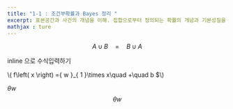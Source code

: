 ```yaml
---
title: "1-1 : 조건부확률과 Bayes 정리 " 
excerpt: 표본공간과 사건의 개념을 이해. 집합으로부터 정의되는 확률의 개념과 기본성질을 이해한다. 조건부확률의 정의와 총확률정리를 이해한다. Bayes 정리를 이해한다.
mathjax : ture
---
```


$$ A\cup B\quad =\quad B\cup A $$  

inline 으로 수식입력하기  

\\( f\left( x \right) ={ w }_{ 1 }\times x\quad +\quad b $\\)  

$\theta w$
$$\theta w$$